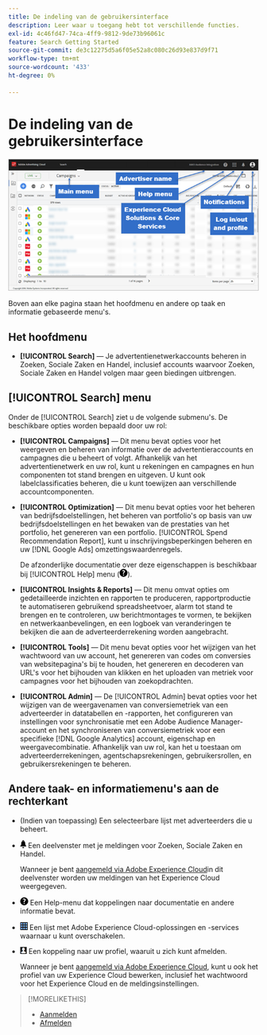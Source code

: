 ```yaml
---
title: De indeling van de gebruikersinterface
description: Leer waar u toegang hebt tot verschillende functies.
exl-id: 4c46fd47-74ca-4ff9-9812-9de73b96061c
feature: Search Getting Started
source-git-commit: de3c12275d5a6f05e52a8c080c26d93e837d9f71
workflow-type: tm+mt
source-wordcount: '433'
ht-degree: 0%

---
```


# De indeling van de gebruikersinterface

![Gebruikersinterface](/help/search-social-commerce/assets/ui.png "Gebruikersinterface")

Boven aan elke pagina staan het hoofdmenu en andere op taak en informatie gebaseerde menu&#39;s.

## Het hoofdmenu

* **[!UICONTROL Search]** — Je advertentienetwerkaccounts beheren in Zoeken, Sociale Zaken en Handel, inclusief accounts waarvoor Zoeken, Sociale Zaken en Handel volgen maar geen biedingen uitbrengen.

## [!UICONTROL Search] menu

Onder de [!UICONTROL Search] ziet u de volgende submenu&#39;s. De beschikbare opties worden bepaald door uw rol:

* **[!UICONTROL Campaigns]** — Dit menu bevat opties voor het weergeven en beheren van informatie over de advertentieraccounts en campagnes die u beheert of volgt. Afhankelijk van het advertentienetwerk en uw rol, kunt u rekeningen en campagnes en hun componenten tot stand brengen en uitgeven. U kunt ook labelclassificaties beheren, die u kunt toewijzen aan verschillende accountcomponenten.

* **[!UICONTROL Optimization]** — Dit menu bevat opties voor het beheren van bedrijfsdoelstellingen, het beheren van portfolio&#39;s op basis van uw bedrijfsdoelstellingen en het bewaken van de prestaties van het portfolio, het genereren van een portfolio. [!UICONTROL Spend Recommendation Report], kunt u inschrijvingsbeperkingen beheren en uw [!DNL Google Ads] omzettingswaardenregels.

  De afzonderlijke documentatie over deze eigenschappen is beschikbaar bij [!UICONTROL Help] menu (![Menu Help](/help/search-social-commerce/assets/help-main-menu.png "Menu Help")).

* **[!UICONTROL Insights & Reports]** — Dit menu omvat opties om gedetailleerde inzichten en rapporten te produceren, rapportproductie te automatiseren gebruikend spreadsheetvoer, alarm tot stand te brengen en te controleren, uw berichtmontages te vormen, te bekijken en netwerkaanbevelingen, en een logboek van veranderingen te bekijken die aan de adverteerderrekening worden aangebracht.

* **[!UICONTROL Tools]** — Dit menu bevat opties voor het wijzigen van het wachtwoord van uw account, het genereren van codes om conversies van websitepagina&#39;s bij te houden, het genereren en decoderen van URL&#39;s voor het bijhouden van klikken en het uploaden van metriek voor campagnes voor het bijhouden van zoekopdrachten.

* **[!UICONTROL Admin]** — De [!UICONTROL Admin] bevat opties voor het wijzigen van de weergavenamen van conversiemetriek van een adverteerder in datatabellen en -rapporten, het configureren van instellingen voor synchronisatie met een Adobe Audience Manager-account en het synchroniseren van conversiemetriek voor een specifieke [!DNL Google Analytics] account, eigenschap en weergavecombinatie. Afhankelijk van uw rol, kan het u toestaan om adverteerderrekeningen, agentschapsrekeningen, gebruikersrollen, en gebruikersrekeningen te beheren.

## Andere taak- en informatiemenu&#39;s aan de rechterkant

* (Indien van toepassing) Een selecteerbare lijst met adverteerders die u beheert.

* ![Waarschuwingsmeldingen](/help/search-social-commerce/assets/notifications-panel.png "Waarschuwingsmeldingen") Een deelvenster met je meldingen voor Zoeken, Sociale Zaken en Handel.

  Wanneer je bent [aangemeld via Adobe Experience Cloud](log-in.md)in dit deelvenster worden uw meldingen van het Experience Cloud weergegeven.

* ![Menu Help](/help/search-social-commerce/assets/help-main-menu.png "Menu Help") Een Help-menu dat koppelingen naar documentatie en andere informatie bevat.

* ![Oplossingsschakelaar](/help/search-social-commerce/assets/menu-icon.png "Oplossingsschakelaar") Een lijst met Adobe Experience Cloud-oplossingen en -services waarnaar u kunt overschakelen.

* ![Gebruikersprofiel](/help/search-social-commerce/assets/user-profile.png "Gebruikersprofiel") Een koppeling naar uw profiel, waaruit u zich kunt afmelden.

  Wanneer je bent [aangemeld via Adobe Experience Cloud](log-in.md), kunt u ook het profiel van uw Experience Cloud bewerken, inclusief het wachtwoord voor het Experience Cloud en de meldingsinstellingen.

>[!MORELIKETHIS]
>
>* [Aanmelden](log-in.md)
>* [Afmelden](log-out.md)
